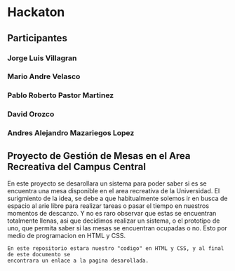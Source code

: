 # Hackaton

## Participantes
### Jorge Luis Villagran 
### Mario Andre Velasco
### Pablo Roberto Pastor Martinez 
### David Orozco
### Andres Alejandro Mazariegos Lopez

## Proyecto de Gestión de Mesas en el Area Recreativa del Campus Central

En este proyecto se desarollara un sistema para poder saber si es se encuentra una mesa disponible
en el area recreativa de la Universidad. El surigmiento de la idea, se debe a que habitualmente solemos ir en busca de espacio al arie libre para realizar tareas o pasar el tiempo en nuestros momentos de descanzo. Y no es raro observar que estas se encuentran totalmente llenas, asi que decidimos realizar un sistema, o el prototipo de uno, que permita saber si las mesas se encuentran ocupadas o no. Esto por medio de programacion en HTML y CSS. 

    En este repositorio estara nuestro "codigo" en HTML y CSS, y al final de este documento se 
    encontrara un enlace a la pagina desarollada. 



